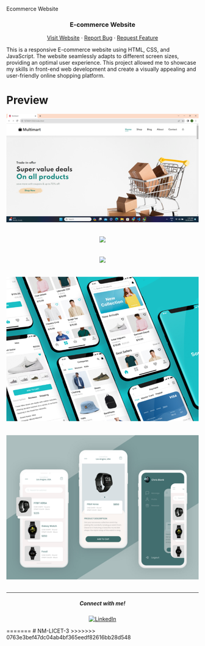 Ecommerce Website

<h3 align="center"><b>E-commerce Website</b></h3>

<p align="center">
    <a href="https://sahadcmd.github.io/Ecommerce-Website/" target="_blank">Visit Website</a>
    ·
    <a href="https://github.com/sahadcmd/Ecommerce-Website/issues" target="_blank">Report Bug</a>
    ·
    <a href="https://github.com/sahadcmd/Ecommerce-Website/issues" target="_blank">Request Feature</a>
</p>

This is a responsive E-commerce website using HTML, CSS, and JavaScript. The website seamlessly adapts to different screen sizes, providing an optimal user experience. This project allowed me to showcase my skills in front-end web development and create a visually appealing and user-friendly online shopping platform.

# Preview

<div align="center">
    <img src="./img/Screenshot/Screenshot01.png">
</div>

<br>
<br>

<div align="center">
    <img src="./img/Screenshot/Screenshot2.png">
</div>
<br>
<br>

<div align="center">
    <img src="./img/Screenshot/Screenshot3.png">
</div>
<br>
<br>

<div align="center">
  <img src="./img/about/a1.png">
</div>
<br>
<br>

<div align="center">
  <img src="./img/about/a2.jpg">
</div>

<br>
<hr>
<h5 align="center">Connect with me!</h5>

  <p align="center">
    <a href="https://www.linkedin.com/in/sahadmahaboobp" target="_blank"><img src="https://img.shields.io/badge/LinkedIn-0077B5?style=for-the-badge&logo=linkedin&logoColor=white" alt="LinkedIn"></a>
  </p>
=======
# NM-LICET-3
>>>>>>> 0763e3bef47dc04ab4bf365eedf82616bb28d548
